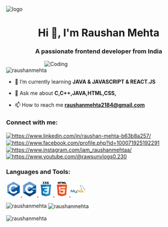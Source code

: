 ![logo]()
<h1 align="center">Hi 👋, I'm Raushan Mehta</h1>
<h3 align="center">A passionate frontend developer from India</h3>
<img align="right" alt="Coding" width="400" src="https://media.tenor.com/rePDfDWO3XoAAAAd/hacking.gif">

<p align="left"> <img src="https://komarev.com/ghpvc/?username=raushanmehta&label=Profile%20views&color=0e75b6&style=flat" alt="raushanmehta" /> </p>

- 🌱 I’m currently learning **JAVA & JAVASCRIPT & REACT.JS**

- 💬 Ask me about **C,C++,JAVA,HTML,CSS,**

- 📫 How to reach me **raushanmehta2184@gmail.com**

<h3 align="left">Connect with me:</h3>
<p align="left">
<a href="https://linkedin.com/in/https://www.linkedin.com/in/raushan-mehta-b63b8a257/" target="blank"><img align="center" src="https://raw.githubusercontent.com/rahuldkjain/github-profile-readme-generator/master/src/images/icons/Social/linked-in-alt.svg" alt="https://www.linkedin.com/in/raushan-mehta-b63b8a257/" height="30" width="40" /></a>
<a href="https://fb.com/https://www.facebook.com/profile.php?id=100071925192291" target="blank"><img align="center" src="https://raw.githubusercontent.com/rahuldkjain/github-profile-readme-generator/master/src/images/icons/Social/facebook.svg" alt="https://www.facebook.com/profile.php?id=100071925192291" height="30" width="40" /></a>
<a href="https://instagram.com/https://www.instagram.com/iam_raushanmehtaa/" target="blank"><img align="center" src="https://raw.githubusercontent.com/rahuldkjain/github-profile-readme-generator/master/src/images/icons/Social/instagram.svg" alt="https://www.instagram.com/iam_raushanmehtaa/" height="30" width="40" /></a>
<a href="https://www.youtube.com/c/https://www.youtube.com/@rawsunvlogs0.230" target="blank"><img align="center" src="https://raw.githubusercontent.com/rahuldkjain/github-profile-readme-generator/master/src/images/icons/Social/youtube.svg" alt="https://www.youtube.com/@rawsunvlogs0.230" height="30" width="40" /></a>
</p>

<h3 align="left">Languages and Tools:</h3>
<p align="left"> <a href="https://www.cprogramming.com/" target="_blank" rel="noreferrer"> <img src="https://raw.githubusercontent.com/devicons/devicon/master/icons/c/c-original.svg" alt="c" width="40" height="40"/> </a> <a href="https://www.w3schools.com/cpp/" target="_blank" rel="noreferrer"> <img src="https://raw.githubusercontent.com/devicons/devicon/master/icons/cplusplus/cplusplus-original.svg" alt="cplusplus" width="40" height="40"/> </a> <a href="https://www.w3schools.com/css/" target="_blank" rel="noreferrer"> <img src="https://raw.githubusercontent.com/devicons/devicon/master/icons/css3/css3-original-wordmark.svg" alt="css3" width="40" height="40"/> </a> <a href="https://www.w3.org/html/" target="_blank" rel="noreferrer"> <img src="https://raw.githubusercontent.com/devicons/devicon/master/icons/html5/html5-original-wordmark.svg" alt="html5" width="40" height="40"/> </a> <a href="https://www.mysql.com/" target="_blank" rel="noreferrer"> <img src="https://raw.githubusercontent.com/devicons/devicon/master/icons/mysql/mysql-original-wordmark.svg" alt="mysql" width="40" height="40"/> </a> </p>

<p><img align="left" src="https://github-readme-stats.vercel.app/api/top-langs?username=raushanmehta&show_icons=true&locale=en&layout=compact" alt="raushanmehta" /></p>

<p>&nbsp;<img align="center" src="https://github-readme-stats.vercel.app/api?username=raushanmehta&show_icons=true&locale=en" alt="raushanmehta" /></p>

<p><img align="center" src="https://github-readme-streak-stats.herokuapp.com/?user=raushanmehta&" alt="raushanmehta" /></p>

